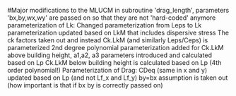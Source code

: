 #Major modifications to the MLUCM
in subroutine 'drag_length', parameters 'bx,by,wx,wy' are passed on so that they are not 'hard-coded' anymore
parameterization of Lk:
Changed parameterization from Leps to Lk
parameterization updated based on LkM that includes dispersive stress
The ck factors taken out and instead Ck.LkM (and similarly Leps/Ceps) is parameterized
2nd degree polynomial parameterization added for Ck.LkM above building height, a1,a2, a3 parameters introduced and calculated based on Lp
Ck.LkM below building height is calculated based on Lp (4th order polynomial!)
Parameterization of Drag:
CDeq (same in x and y) updated based on Lp (and not Lf_x and Lf_y)
by=bx assumption is taken out (how important is that if bx by is correctly passed on)
